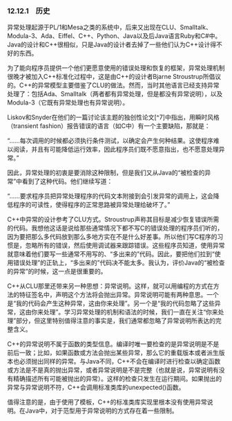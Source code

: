 ### 12.12.1　历史

异常处理起源于PL/1和Mesa之类的系统中，后来又出现在CLU、Smalltalk、Modula-3、Ada、Eiffel、C++、Python、Java以及后Java语言Ruby和C#中。Java的设计和C++很相似，只是Java的设计者去掉了一些他们认为C++设计得不好的东西。

为了能向程序员提供一个他们更愿意使用的错误处理和恢复的框架，异常处理机制很晚才被加入C++标准化过程中，这是由C++的设计者Bjarne Stroustrup所倡议的。C++的异常模型主要借鉴了CLU的做法。然而，当时其他语言已经支持异常处理了：包括Ada、Smalltalk（两者都有异常处理，但是都没有异常说明），以及Modula-3（它既有异常处理也有异常说明）。

Liskov和Snyder在他们的一篇讨论该主题的独创性论文[^7]中指出，用瞬时风格（transient fashion）报告错误的语言（如C中）有一个主要缺陷，那就是：

“……每次调用的时候都必须执行条件测试，以确定会产生何种结果。这使程序难以阅读，并且有可能降低运行效率，因此程序员们既不愿意指出，也不愿意处理异常。”

因此，异常处理的初衷是要消除这种限制，但是我们又从Java的“被检查的异常”中看到了这种代码。他们继续写道：

“……要求程序员把异常处理程序的代码文本附接到会引发异常的调用上，这会降低程序的可读性，使得程序的正常思路被异常处理给破坏了。”

C++中异常的设计参考了CLU方式。Stroustrup声称其目标是减少恢复错误所需的代码。我想他这话是说给那些通常情况下都不写C的错误处理的程序员们听的，因为要把那么多代码放到那么多地方实在不是什么好差事。所以他们写C程序的习惯是，忽略所有的错误，然后使用调试器来跟踪错误。这些程序员知道，使用异常就意味着他们要写一些通常不用写的、“多出来的”代码。因此，要把他们拉到“使用错误处理”的正轨上，“多出来的”代码决不能太多。我认为，评价Java的“被检查的异常”的时候，这一点是很重要的。

C++从CLU那里还带来另一种思想：异常说明。这样，就可以用编程的方式在方法的特征签名中，声明这个方法将会抛出异常。异常说明可能有两种意思。一个是“我的代码会产生这种异常，这由你来处理”。另一个是“我的代码忽略了这些异常，这由你来处理”。学习异常处理的机制和语法的时候，我们一直在关注“你来处理”部分，但这里特别值得注意的事实是，我们通常都忽略了异常说明所表达的完整含义。

C++的异常说明不属于函数的类型信息。编译时唯一要检查的是异常说明是不是前后一致；比如，如果函数或方法会抛出某些异常，那么它的重载版本或者派生版本也必须抛出同样的异常。与Java不同，C++不会在编译时进行检查以确定函数或方法是不是真的抛出异常，或者异常说明是不是完整（也就是说，异常说明有没有精确描述所有可能被抛出的异常）。这样的检查只发生在运行期间。如果抛出的异常与异常说明不符，C++会调用标准类库的unexpected()函数。

值得注意的是，由于使用了模板，C++的标准类库实现里根本没有使用异常说明。在Java中，对于范型用于异常说明的方式存在着一些限制。